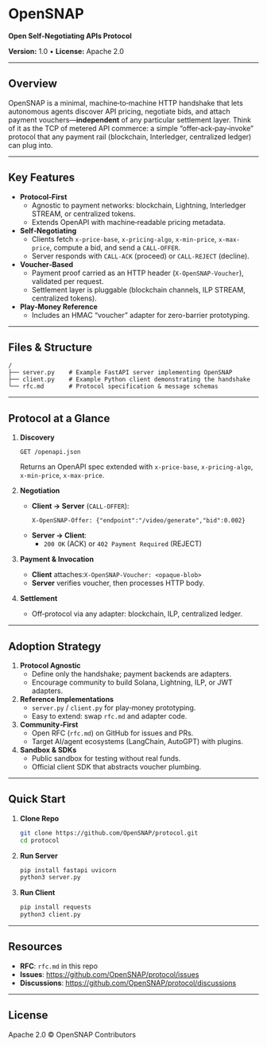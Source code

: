 # OpenSNAP
**Open Self‑Negotiating APIs Protocol**

**Version:** 1.0 • **License:** Apache 2.0

---

## Overview  
OpenSNAP is a minimal, machine‑to‑machine HTTP handshake that lets autonomous agents discover API pricing, negotiate bids, and attach payment vouchers—**independent** of any particular settlement layer. Think of it as the TCP of metered API commerce: a simple “offer‑ack‑pay‑invoke” protocol that any payment rail (blockchain, Interledger, centralized ledger) can plug into.

---

## Key Features

- **Protocol‑First**  
  - Agnostic to payment networks: blockchain, Lightning, Interledger STREAM, or centralized tokens.  
  - Extends OpenAPI with machine‑readable pricing metadata.
- **Self‑Negotiating**  
  - Clients fetch `x-price-base`, `x-pricing-algo`, `x-min-price`, `x-max-price`, compute a bid, and send a `CALL-OFFER`.  
  - Server responds with `CALL-ACK` (proceed) or `CALL-REJECT` (decline).
- **Voucher‑Based**  
  - Payment proof carried as an HTTP header (`X-OpenSNAP-Voucher`), validated per request.  
  - Settlement layer is pluggable (blockchain channels, ILP STREAM, centralized tokens).
- **Play‑Money Reference**  
  - Includes an HMAC “voucher” adapter for zero-barrier prototyping.

---

## Files & Structure

```
/
├── server.py    # Example FastAPI server implementing OpenSNAP
├── client.py    # Example Python client demonstrating the handshake
└── rfc.md       # Protocol specification & message schemas
```

---

## Protocol at a Glance

1. **Discovery**  
   ```http
   GET /openapi.json
   ```  
   Returns an OpenAPI spec extended with `x-price-base`, `x-pricing-algo`, `x-min-price`, `x-max-price`.

2. **Negotiation**  
   - **Client → Server** (`CALL-OFFER`):
     ```http
     X-OpenSNAP-Offer: {"endpoint":"/video/generate","bid":0.002}
     ```
   - **Server → Client**:  
     - `200 OK` (ACK) or `402 Payment Required` (REJECT)

3. **Payment & Invocation**  
   - **Client** attaches:`X-OpenSNAP-Voucher: <opaque-blob>`  
   - **Server** verifies voucher, then processes HTTP body.

4. **Settlement**  
   - Off‑protocol via any adapter: blockchain, ILP, centralized ledger.

---

## Adoption Strategy

1. **Protocol Agnostic**  
   - Define only the handshake; payment backends are adapters.  
   - Encourage community to build Solana, Lightning, ILP, or JWT adapters.
2. **Reference Implementations**  
   - `server.py` / `client.py` for play‑money prototyping.  
   - Easy to extend: swap `rfc.md` and adapter code.
3. **Community‑First**  
   - Open RFC (`rfc.md`) on GitHub for issues and PRs.  
   - Target AI/agent ecosystems (LangChain, AutoGPT) with plugins.
4. **Sandbox & SDKs**  
   - Public sandbox for testing without real funds.  
   - Official client SDK that abstracts voucher plumbing.

---

## Quick Start

1. **Clone Repo**
   ```bash
   git clone https://github.com/OpenSNAP/protocol.git
   cd protocol
   ```
2. **Run Server**
   ```bash
   pip install fastapi uvicorn
   python3 server.py
   ```
3. **Run Client**
   ```bash
   pip install requests
   python3 client.py
   ```

---

## Resources

- **RFC**: `rfc.md` in this repo  
- **Issues**: https://github.com/OpenSNAP/protocol/issues  
- **Discussions**: https://github.com/OpenSNAP/protocol/discussions

---

## License

Apache 2.0 © OpenSNAP Contributors

